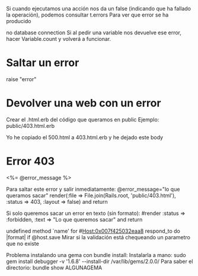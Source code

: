Si cuando ejecutamos una acción nos da un false (indicando que ha fallado la operación), podemos consultar
t.errors
Para ver que error se ha producido


no database connection
Si al pedir una variable nos devuelve ese error, hacer Variable.count y volverá a funcionar.


# Saltar un error
raise "error"


# Devolver una web con un error
Crear el .html.erb del código que queramos en public
Ejemplo: public/403.html.erb

Yo he copiado el 500.html a 403.html.erb y he dejado este body
<body>
  <div class="dialog">
    <h1>Error 403</h1>
  </div>
  <p><%=  @error_message %></p>
</body>


Para saltar este error y salir inmediatamente:
@error_message="lo que queramos sacar"
render(:file => File.join(Rails.root, 'public/403.html'), :status => 403, :layout => false) and return


Si solo queremos sacar un error en texto (sin formato):
#render :status => :forbidden, :text => "Lo que queremos sacar" and return


undefined method `name' for #<Host:0x007f425032eaa8>
respond_to do |format|
      if @host.save
Mirar si la validación está chequeando un parametro que no existe



Problema instalando una gema con bundle install:
Instalarla a mano:
sudo gem install debugger -v '1.6.8' --install-dir /var/lib/gems/2.0.0/
Para saber el directorio:
bundle show ALGUNAGEMA
